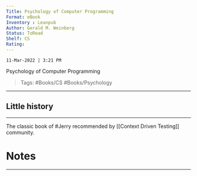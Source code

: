 ```yaml
---
Title: Psychology of Computer Programming
Format: eBook
Inventory : Leanpub
Author: Gerald M. Weinberg
Status: ToRead
Shelf: CS
Rating: 
---
```

`11-Mar-2022 | 3:21 PM`


Psychology of Computer Programming

>Tags:  #Books/CS #Books/Psychology 



---

## Little history
---
The classic book of #Jerry recommended by [[Context Driven Testing]] community.


# Notes 
---
